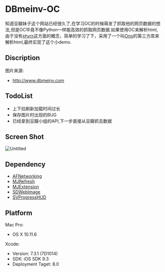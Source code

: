 # DBmeinv-OC
知道豆瓣妹子这个网站已经很久了,在学习OC的时候萌发了抓取他的网页数据的想法,但是OC毕竟不像Python一样能高效的抓取网页数据.如果使用OC来解析html,由于没有[`XPath`](http://www.w3school.com.cn/xpath/)这方面的概念，简单的学习了下，采用了一个叫[Ono](https://github.com/mattt/Ono)的第三方库来解析html,最终实现了这个小demo.

## Discription

图片来源:

- http://www.dbmeinv.com

## TodoList

- 上下拉刷新加载时间过长
- 保存图片时出现的BUG
- 已经拿到豆瓣小组的API,下一步直接从豆瓣抓去数据

## Screen Shot

 ![Untitled](/Users/Artillery/Desktop/Untitled.gif)

## Dependency

- [AFNetworking](https://github.com/AFNetworking/AFNetworking)
- [MJRefresh](https://github.com/CoderMJLee/MJRefresh)
- [MJExtension](https://github.com/CoderMJLee/MJExtension)
- [SDWebImage](https://github.com/rs/SDWebImage)
- [SVProgressHUD](https://github.com/TransitApp/SVProgressHUD)

## Platform

Mac Pro:

- OS X 10.11.6 

Xcode:

- Version: 7.3.1 (7D1014)
- SDK: iOS SDK 9.3
- Deployment Taget: 8.0